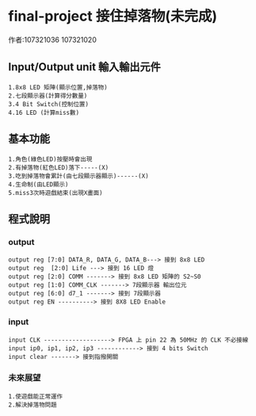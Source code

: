 # final-project 接住掉落物(未完成)
作者:107321036 107321020

## Input/Output unit 輸入輸出元件
    1.8x8 LED 矩陣(顯示位置,掉落物)
    2.七段顯示器(計算得分數量)
    3.4 Bit Switch(控制位置)
    4.16 LED (計算miss數)
    
## 基本功能
    1.角色(綠色LED)按壓時會出現
    2.有掉落物(紅色LED)落下-----(X)
    3.吃到掉落物會累計(由七段顯示器顯示)------(X)
    4.生命制(由LED顯示)
    5.miss3次時遊戲結束(出現X畫面)
## 程式說明
### output
    output reg [7:0] DATA_R, DATA_G, DATA_B---> 接到 8x8 LED
    output reg  [2:0] Life ---> 接到 16 LED 燈
    output reg [2:0] COMM -------> 接到 8x8 LED 矩陣的 S2~S0 
    output reg [1:0] COMM_CLK -------> 7段顯示器 輸出位元
    output reg [6:0] d7_1 -------> 接到 7段顯示器
    output reg EN ----------> 接到 8X8 LED Enable
### input
    input CLK -------------------> FPGA 上 pin 22 為 50MHz 的 CLK 不必接線 
    input ip0, ip1, ip2, ip3 ------------> 接到 4 bits Switch
    input clear -------> 接到指撥開關
### 未來展望
    1.使遊戲能正常運作
    2.解決掉落物問題

